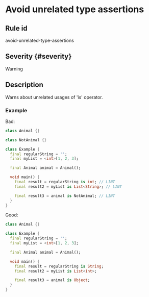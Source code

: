 # Avoid unrelated type assertions

## Rule id

avoid-unrelated-type-assertions

## Severity {#severity}

Warning

## Description

Warns about unrelated usages of 'is' operator.

### Example

Bad:

```dart
class Animal {}

class NotAnimal {}

class Example {
  final regularString = '';
  final myList = <int>[1, 2, 3];

  final Animal animal = Animal();

  void main() {
    final result = regularString is int; // LINT
    final result2 = myList is List<String>; // LINT

    final result3 = animal is NotAnimal; // LINT
  }
}
```

Good:

```dart
class Animal {}

class Example {
  final regularString = '';
  final myList = <int>[1, 2, 3];

  final Animal animal = Animal();

  void main() {
    final result = regularString is String;
    final result2 = myList is List<int>;

    final result3 = animal is Object;
  }
}
```
